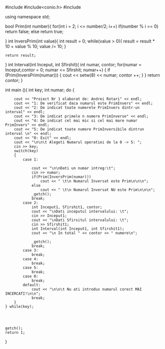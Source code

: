 #include<iostream>
#include<conio.h>
#include<iomanip>

using namespace std;

bool Prim(int number){
	for(int i = 2; i <= number/2; i++)
		if(number % i == 0)
			return false;
		else 
			return true;

}
int InversPrim(int value){
	int result = 0;
	while(value > 0){
		result = result * 10 + value % 10;
		value /= 10;
	}
	
	return result;

}
int Interval(int Inceput, int Sfirshit){
	int numar, contor;
	for(numar = Inceput,contor = 0; numar <= Sfirshit; numar++)
	{
		if (Prim(InversPrim(numar)))
		{
			cout << setw(8) << numar;
			contor ++;
		}
	}
	return contor;
}

int main (){
	int key;
	int numar;
	do
	{

		cout << "Proiect Nr 1 elaborat de: Andrei Rotari" << endl;
		cout << "1: De verificat daca numarul este PrimInvers" << endl;
		cout << "2: De indicat toate numerele PrimInvers dintr-un interval" << endl;
		cout << "3: De indicat primele n numere PrimInverse" << endl;
		cout << "4: De indicat cel mai mic si cel mai mare numar PrimInvers" << endl;
		cout << "5: De indicat toate numere PrimInversibile dintrun interval \n" << endl;
		cout << "0: Exit" << endl;
		cout << "\n\n\t Alegeti Numarul operatiei de la 0 -> 5: ";
		cin >> key;
		switch(key)
		{
			case 1:

				cout << "\n\nDati un numar intreg:\t";
				cin >> numar;
				if(Prim(InversPrim(numar)))
					cout << " \t\n Numarul Inversat este Prim\n\n\n";
				else
					cout << " \t\n Numarul Inversat NU este Prim\n\n\n";
				_getch();
				break;
			case 2:
				int Inceput1, Sfirshit1, contor;
				cout << "\nDati inceputul intervalului: \t";
				cin >> Inceput1;
				cout << "\nDati Sfirsitul intervalului: \t";
				cin >> Sfirshit1;
				int Interval(int Inceput1, int Sfirshit1);
				cout << "\n In total " << contor << " numere\n";

				_getch();
				break;
			case 3:
				break;
			case 4:
				break;
			case 5:
				break;
			case 0:
				break;
			default: 
				cout << "\n\n\t Nu ati introdus numarul corect MAI INCERCATI!\n\n";
				break;
		}
	} while(key);
		
	

	
	getch();
	return 1;
}
